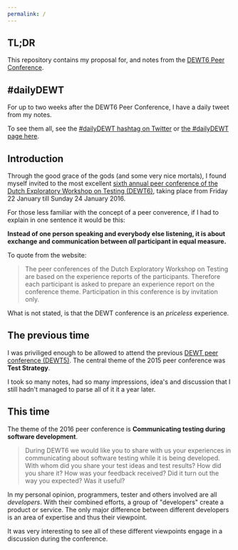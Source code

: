 ```yaml
---
permalink: /
---
```


## TL;DR

This repository contains my proposal for, and notes from the [DEWT6 Peer Conference](https://dewt.wordpress.com/category/dewt6/).

## #dailyDEWT

For up to two weeks after the DEWT6 Peer Conference, I have a daily tweet from my notes.

To see them all, see the [#dailyDEWT hashtag on Twitter](https://twitter.com/search?f=tweets&q=%23dailyDEWT) or [the #dailyDEWT page here](/DEWT6/daily-tweet/).

## Introduction

Through the good grace of the gods (and some very nice mortals), I found myself invited to the most excellent [sixth annual peer conference of the Dutch Exploratory Workshop on Testing (DEWT6)](https://dewt.wordpress.com/2015/10/08/dewt6-announced-communicating-testing-during-software-development/), taking place from Friday 22 January till Sunday 24 January 2016.

For those less familiar with the concept of a peer converence, if I had to explain in one sentence it would be this: 

**Instead of one person speaking and everybody else listening, it is about exchange and communication between _all_ participant in equal measure.**

To quote from the website:

> The peer conferences of the Dutch Exploratory Workshop on Testing are based on the experience reports of the participants. Therefore each participant is asked to prepare an experience report on the conference theme. Participation in this conference is by invitation only.

What is not stated, is that the DEWT conference is an _priceless_ experience. 

## The previous time

I was priviliged enough to be allowed to attend the previous [DEWT peer conference (DEWT5)](https://dewt.wordpress.com/2015/01/19/dewt5-report/). The  central theme of the 2015 peer conference was **Test Strategy**.

I took so many notes, had so many impressions, idea's and discussion that I still hadn't managed to parse all of it it a year later.

## This time

The theme of the 2016 peer conference is **Communicating testing during software development**.

> During DEWT6 we would like you to share with us your experiences in communicating about software testing while it is being developed. With whom did you share your test ideas and test results? How did you share it? How was your feedback received? Did it turn out the way you expected? Was it useful?

In my personal opinion, programmers, tester and others involved are all _developers_. With their combined efforts, a group of "developers" create a product or service. The only major difference between different developers is an area of expertise and thus their viewpoint. 

It was very interesting to see all of these different viewpoints engage in a discussion during the conference.
